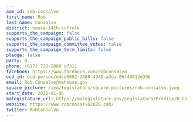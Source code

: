 ```yaml
---
aom_id: rob-consalvo
first_name: Rob
last_name: Consalvo
district: house-14th-suffolk
supports_the_campaign: false
supports_the_campaign_public_bills: false
supports_the_campaign_committee_votes: false
supports_the_campaign_term_limits: false
pledge: false
party: D
phone: (617) 722-2800 x7311
facebook: https://www.facebook.com/robconsalvo
ocd_id: ocd-person/edcd5892-2488-4945-a3da-86f40012d396
email: Rob.Consalvo@mahouse.gov
square_picture: /img/legislators/square-pictures/rob-consalvo.jpeg
start_date: 2021-01-06
malegislature_url: https://malegislature.gov/Legislators/Profile/R_C1
website: https://www.robconsalvo2020.com/
twitter: RobConsalvo
---
```

